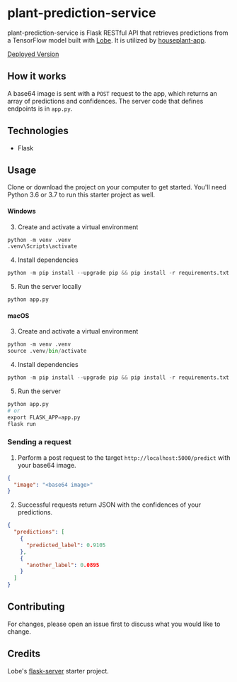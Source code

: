 
# plant-prediction-service

plant-prediction-service is Flask RESTful API that retrieves predictions from a TensorFlow model built with [Lobe](lobe.ai). It is utilized by [houseplant-app](https://github.com/Sarajvega/houseplant-app).

[Deployed Version](https://plant-prediction-service.azurewebsites.net/)

## How it works
A base64 image is sent with a `POST` request to the app, which returns an array of predictions and confidences. The server code that defines endpoints is in `app.py`. 

## Technologies
- Flask

## Usage

Clone or download the project on your computer to get started. You'll need Python 3.6 or 3.7 to run this starter project as well.

#### Windows

3. Create and activate a virtual environment  
```python
python -m venv .venv
.venv\Scripts\activate
```

4. Install dependencies  
```python
python -m pip install --upgrade pip && pip install -r requirements.txt
```

5. Run the server locally  
```python
python app.py
```

#### macOS

3. Create and activate a virtual environment
```python
python -m venv .venv
source .venv/bin/activate
```

4. Install dependencies
```python
python -m pip install --upgrade pip && pip install -r requirements.txt
```

5. Run the server
```python
python app.py
# or
export FLASK_APP=app.py
flask run
```

### Sending a request

1. Perform a post request to the target `http://localhost:5000/predict` with your base64 image. 
   
```JSON
{
  "image": "<base64 image>"
}
```

2. Successful requests return JSON with the confidences of your predictions.
```JSON
{
  "predictions": [
    {
      "predicted_label": 0.9105
    },
    {
      "another_label": 0.0895
    }
  ]
}
```

## Contributing
For changes, please open an issue first to discuss what you would like to change.

## Credits
Lobe's [flask-server](https://github.com/lobe/flask-server) starter project.

